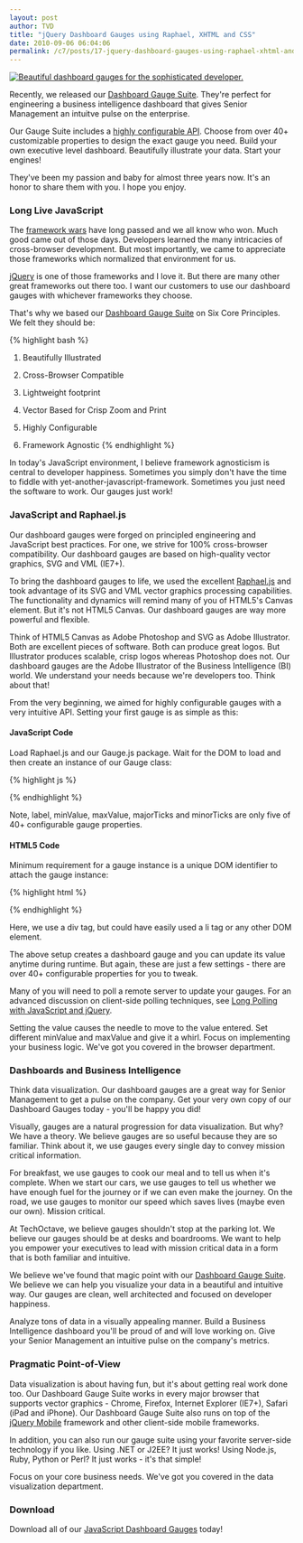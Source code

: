 ```yaml
---
layout: post
author: TVD
title: "jQuery Dashboard Gauges using Raphael, XHTML and CSS"
date: 2010-09-06 06:04:06
permalink: /c7/posts/17-jquery-dashboard-gauges-using-raphael-xhtml-and-css
---
```


<a href="http://techoctave.com/gauges"><img src="http://techoctave.com/images/gauges.png" alt="Beautiful dashboard gauges for the sophisticated developer."/></a>

Recently, we released our [Dashboard Gauge Suite][1]. They're perfect for engineering a business intelligence dashboard that gives Senior Management an intuitve pulse on the enterprise. 

Our Gauge Suite includes a [highly configurable API][2]. Choose from over 40+ customizable properties to design the exact gauge you need. Build your own executive level dashboard. Beautifully illustrate your data. Start your engines!

They've been my passion and baby for almost three years now. It's an honor to share them with you. I hope you enjoy.

### Long Live JavaScript
The [framework wars][3] have long passed and we all know who won. Much good came out of those days. Developers learned the many intricacies of cross-browser development. But most importantly, we came to appreciate those frameworks which normalized that environment for us.

[jQuery][4] is one of those frameworks and I love it. But there are many other great frameworks out there too. I want our customers to use our dashboard gauges with whichever frameworks they choose.

That's why we based our [Dashboard Gauge Suite][5] on Six Core Principles. We felt they should be:

{% highlight bash %}
1. Beautifully Illustrated

2. Cross-Browser Compatible

3. Lightweight footprint

4. Vector Based for Crisp Zoom and Print

5. Highly Configurable

6. Framework Agnostic
{% endhighlight %}

In today's JavaScript environment, I believe framework agnosticism is central to developer happiness. Sometimes you simply don't have the time to fiddle with yet-another-javascript-framework. Sometimes you just need the software to work. Our gauges just work!

### JavaScript and Raphael.js

Our dashboard gauges were forged on principled engineering and JavaScript best practices. For one, we strive for 100% cross-browser compatibility. Our dashboard gauges are based on high-quality vector graphics, SVG and VML (IE7+).

To bring the dashboard gauges to life, we used the excellent [Raphael.js][6] and took advantage of its SVG and VML vector graphics processing capabilities. The functionality and dynamics will remind many of you of HTML5's Canvas element. But it's not HTML5 Canvas. Our dashboard gauges are way more powerful and flexible.

Think of HTML5 Canvas as Adobe Photoshop and SVG as Adobe Illustrator. Both are excellent pieces of software. Both can produce great logos. But Illustrator produces scalable, crisp logos whereas Photoshop does not. Our dashboard gauges are the Adobe Illustrator of the Business Intelligence (BI) world. We understand your needs because we're developers too. Think about that!

From the very beginning, we aimed for highly configurable gauges with a very intuitive API. Setting your first gauge is as simple as this:

#### JavaScript Code
Load Raphael.js and our Gauge.js package. Wait for the DOM to load and then create an instance of our Gauge class:

{% highlight js %}
<script src="javascripts/raphael.js"></script>

<script src="javascripts/gauge.js"></script>

<script>
window.onload = function() {
  var sales = new Gauge("sales", {
      label: "Sales",
      minValue: 30,
      maxValue: 90,
      majorTicks: 5,
      minorTicks: 4
  });

  sales.setValue(60);
};
</script>
{% endhighlight %}

Note, label, minValue, maxValue, majorTicks and minorTicks are only five of 40+ configurable gauge properties.

#### HTML5 Code
Minimum requirement for a gauge instance is a unique DOM identifier to attach the gauge instance:

{% highlight html %}
<div id="sales"></div>
{% endhighlight %}

Here, we use a div tag, but could have easily used a li tag or any other DOM element.

The above setup creates a dashboard gauge and you can update its value anytime during runtime. But again, these are just a few settings - there are over 40+ configurable properties for you to tweak.

Many of you will need to poll a remote server to update your gauges. For an advanced discussion on client-side polling techniques, see [Long Polling with JavaScript and jQuery][7].

Setting the value causes the needle to move to the value entered. Set different minValue and maxValue and give it a whirl. Focus on implementing your business logic. We've got you covered in the browser department.

### Dashboards and Business Intelligence

Think data visualization. Our dashboard gauges are a great way for Senior Management to get a pulse on the company. Get your very own copy of our Dashboard Gauges today - you'll be happy you did!

Visually, gauges are a natural progression for data visualization. But why? We have a theory. We believe gauges are so useful because they are so familiar. Think about it, we use gauges every single day to convey mission critical information.

For breakfast, we use gauges to cook our meal and to tell us when it's complete. When we start our cars, we use gauges to tell us whether we have enough fuel for the journey or if we can even make the journey. On the road, we use gauges to monitor our speed which saves lives (maybe even our own). Mission critical.

At TechOctave, we believe gauges shouldn't stop at the parking lot. We believe our gauges should be at desks and boardrooms. We want to help you empower your executives to lead with mission critical data in a form that is both familiar and intuitive.

We believe we've found that magic point with our [Dashboard Gauge Suite][8]. We believe we can help you visualize your data in a beautiful and intuitive way. Our gauges are clean, well architected and focused on developer happiness.

Analyze tons of data in a visually appealing manner. Build a Business Intelligence dashboard you'll be proud of and will love working on. Give your Senior Management an intuitive pulse on the company's metrics.

### Pragmatic Point-of-View

Data visualization is about having fun, but it's about getting real work done too. Our Dashboard Gauge Suite works in every major browser that supports vector graphics - Chrome, Firefox, Internet Explorer (IE7+), Safari (iPad and iPhone). Our Dashboard Gauge Suite also runs on top of the [jQuery Mobile][9] framework and other client-side mobile frameworks.

In addition, you can also run our gauge suite using your favorite server-side technology if you like. Using .NET or J2EE? It just works! Using Node.js, Ruby, Python or Perl? It just works - it's that simple!

Focus on your core business needs. We've got you covered in the data visualization department.

### Download

Download all of our [JavaScript Dashboard Gauges][10] today!


  [1]: http://techoctave.com/gauges
  [2]: http://techoctave.com/gauges
  [3]: https://techoctave.com/posts/49-rails-3-1-and-the-jquery-effect
  [4]: http://jquery.com
  [5]: http://techoctave.com/gauges
  [6]: http://raphaeljs.com/
  [7]: https://techoctave.com/posts/60-simple-long-polling-example-with-javascript-and-jquery
  [8]: http://techoctave.com/gauges
  [9]: http://jquerymobile.com/
  [10]: http://techoctave.com/gauges
  [11]: http://techoctave.com/charts
